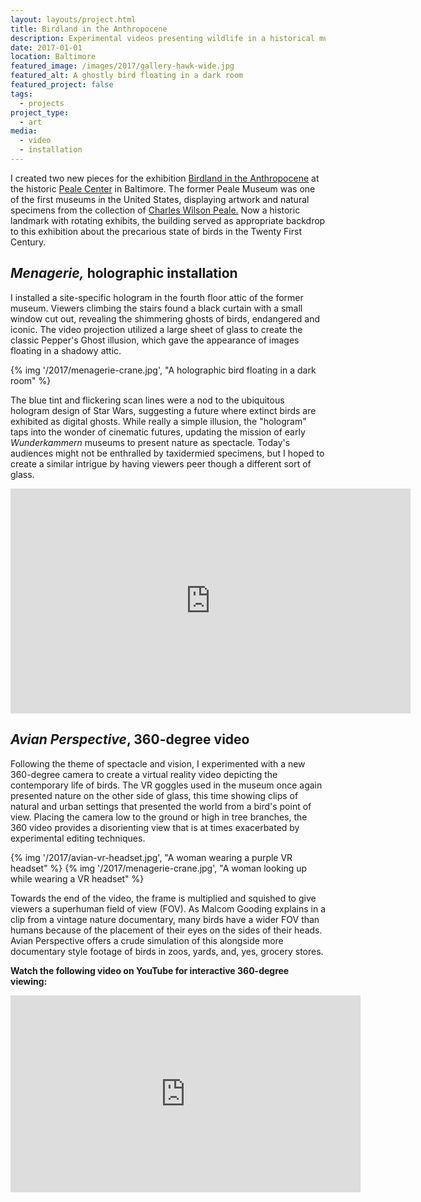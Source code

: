 ```yaml
---
layout: layouts/project.html
title: Birdland in the Anthropocene
description: Experimental videos presenting wildlife in a historical museum.
date: 2017-01-01
location: Baltimore
featured_image: /images/2017/gallery-hawk-wide.jpg
featured_alt: A ghostly bird floating in a dark room
featured_project: false
tags: 
  - projects
project_type: 
  - art
media:
  - video
  - installation
---
```


I created two new pieces for the exhibition [Birdland in the Anthropocene](https://www.thepealecenter.org/birdland-and-the-anthropocene/) at the historic [Peale Center](https://www.thepealecenter.org/) in Baltimore. The former Peale Museum was one of the first museums in the United States, displaying artwork and natural specimens from the collection of [Charles Wilson Peale.](https://en.wikipedia.org/wiki/Charles_Willson_Peale) Now a historic landmark with rotating exhibits, the building served as appropriate backdrop to this exhibition about the precarious state of birds in the Twenty First Century.

## _Menagerie,_ holographic installation

I installed a site-specific hologram in the fourth floor attic of the former museum. Viewers climbing the stairs found a black curtain with a small window cut out, revealing the shimmering ghosts of birds, endangered and iconic. The video projection utilized a large sheet of glass to create the classic Pepper's Ghost illusion, which gave the appearance of images floating in a shadowy attic.

{% img '/2017/menagerie-crane.jpg', "A holographic bird floating in a dark room" %}


The blue tint and flickering scan lines were a nod to the ubiquitous hologram design of Star Wars, suggesting a future where extinct birds are exhibited as digital ghosts. While really a simple illusion, the "hologram" taps into the wonder of cinematic futures, updating the mission of early _Wunderkammern_ museums to present nature as spectacle. Today's audiences might not be enthralled by taxidermied specimens, but I hoped to create a similar intrigue by having viewers peer though a different sort of glass.

<iframe src="https://player.vimeo.com/video/240599591?h=663ba70a22" width="640" height="360" frameborder="0" allow="autoplay; fullscreen; picture-in-picture" allowfullscreen></iframe>

## _Avian Perspective_, 360-degree video

Following the theme of spectacle and vision, I experimented with a new 360-degree camera to create a virtual reality video depicting the contemporary life of birds. The VR goggles used in the museum once again presented nature on the other side of glass, this time showing clips of natural and urban settings that presented the world from a bird's point of view. Placing the camera low to the ground or high in tree branches, the 360 video provides a disorienting view that is at times exacerbated by experimental editing techniques.


<div class="gallery duo">
  {% img '/2017/avian-vr-headset.jpg', "A woman wearing a purple VR headset" %}
  {% img '/2017/menagerie-crane.jpg', "A woman looking up while wearing a VR headset" %}
</div>

Towards the end of the video, the frame is multiplied and squished to give viewers a superhuman field of view (FOV). As Malcom Gooding explains in a clip from a vintage nature documentary, many birds have a wider FOV than humans because of the placement of their eyes on the sides of their heads. Avian Perspective offers a crude simulation of this alongside more documentary style footage of birds in zoos, yards, and, yes, grocery stores.

**Watch the following video on YouTube for interactive 360-degree viewing:**

<iframe width="560" height="315" src="https://www.youtube.com/embed/UeTqQenpoeo" title="YouTube video player" frameborder="0" allow="accelerometer; autoplay; clipboard-write; encrypted-media; gyroscope; picture-in-picture" allowfullscreen></iframe>

